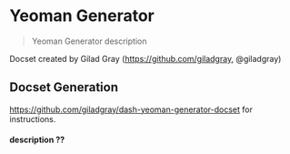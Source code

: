 Yeoman Generator
=======================

> Yeoman Generator description

Docset created by Gilad Gray (https://github.com/giladgray, @giladgray)

## Docset Generation
https://github.com/giladgray/dash-yeoman-generator-docset for instructions.

#### description ??
